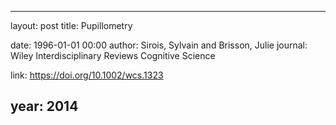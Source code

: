 ---
layout: post
title: Pupillometry

date: 1996-01-01 00:00
author: Sirois, Sylvain and Brisson, Julie
journal: Wiley Interdisciplinary Reviews Cognitive Science

link: https://doi.org/10.1002/wcs.1323

year: 2014
----